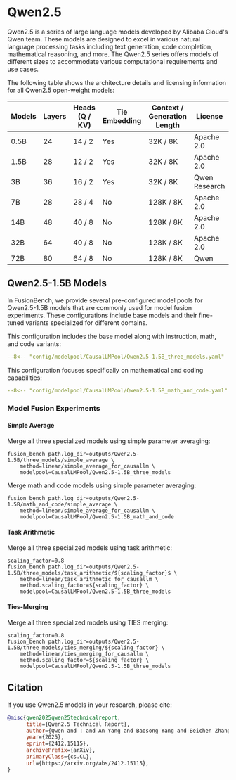 # Qwen2.5

Qwen2.5 is a series of large language models developed by Alibaba Cloud's Qwen team. These models are designed to excel in various natural language processing tasks including text generation, code completion, mathematical reasoning, and more. The Qwen2.5 series offers models of different sizes to accommodate various computational requirements and use cases.

The following table shows the architecture details and licensing information for all Qwen2.5 open-weight models:

| Models | Layers | Heads (Q / KV) | Tie Embedding | Context / Generation Length | License       |
| ------ | ------ | -------------- | ------------- | --------------------------- | ------------- |
| 0.5B   | 24     | 14 / 2         | Yes           | 32K / 8K                    | Apache 2.0    |
| 1.5B   | 28     | 12 / 2         | Yes           | 32K / 8K                    | Apache 2.0    |
| 3B     | 36     | 16 / 2         | Yes           | 32K / 8K                    | Qwen Research |
| 7B     | 28     | 28 / 4         | No            | 128K / 8K                   | Apache 2.0    |
| 14B    | 48     | 40 / 8         | No            | 128K / 8K                   | Apache 2.0    |
| 32B    | 64     | 40 / 8         | No            | 128K / 8K                   | Apache 2.0    |
| 72B    | 80     | 64 / 8         | No            | 128K / 8K                   | Qwen          |

## Qwen2.5-1.5B Models

In FusionBench, we provide several pre-configured model pools for Qwen2.5-1.5B models that are commonly used for model fusion experiments. 
These configurations include base models and their fine-tuned variants specialized for different domains.

This configuration includes the base model along with instruction, math, and code variants:

```yaml title="config/modelpool/CausalLMPool/Qwen2.5-1.5B_three_models.yaml"
--8<-- "config/modelpool/CausalLMPool/Qwen2.5-1.5B_three_models.yaml"
```

This configuration focuses specifically on mathematical and coding capabilities:

```yaml title="config/modelpool/CausalLMPool/Qwen2.5-1.5B_math_and_code.yaml"
--8<-- "config/modelpool/CausalLMPool/Qwen2.5-1.5B_math_and_code.yaml"
```

### Model Fusion Experiments

#### Simple Average

Merge all three specialized models using simple parameter averaging:

```shell
fusion_bench path.log_dir=outputs/Qwen2.5-1.5B/three_models/simple_average \
    method=linear/simple_average_for_causallm \
    modelpool=CausalLMPool/Qwen2.5-1.5B_three_models
```

Merge math and code models using simple parameter averaging:

```shell
fusion_bench path.log_dir=outputs/Qwen2.5-1.5B/math_and_code/simple_average \
    method=linear/simple_average_for_causallm \
    modelpool=CausalLMPool/Qwen2.5-1.5B_math_and_code
```

#### Task Arithmetic

Merge all three specialized models using task arithmetic:

```shell
scaling_factor=0.8
fusion_bench path.log_dir=outputs/Qwen2.5-1.5B/three_models/task_arithmetic/${scaling_factor}$ \
    method=linear/task_arithmetic_for_causallm \
    method.scaling_factor=${scaling_factor} \
    modelpool=CausalLMPool/Qwen2.5-1.5B_three_models
```

#### Ties-Merging

Merge all three specialized models using TIES merging:

```shell
scaling_factor=0.8
fusion_bench path.log_dir=outputs/Qwen2.5-1.5B/three_models/ties_merging/${scaling_factor} \
    method=linear/ties_merging_for_causallm \
    method.scaling_factor=${scaling_factor} \
    modelpool=CausalLMPool/Qwen2.5-1.5B_three_models
```

## Citation

If you use Qwen2.5 models in your research, please cite:

```bibtex
@misc{qwen2025qwen25technicalreport,
      title={Qwen2.5 Technical Report}, 
      author={Qwen and : and An Yang and Baosong Yang and Beichen Zhang and Binyuan Hui and Bo Zheng and Bowen Yu and Chengyuan Li and Dayiheng Liu and Fei Huang and Haoran Wei and Huan Lin and Jian Yang and Jianhong Tu and Jianwei Zhang and Jianxin Yang and Jiaxi Yang and Jingren Zhou and Junyang Lin and Kai Dang and Keming Lu and Keqin Bao and Kexin Yang and Le Yu and Mei Li and Mingfeng Xue and Pei Zhang and Qin Zhu and Rui Men and Runji Lin and Tianhao Li and Tianyi Tang and Tingyu Xia and Xingzhang Ren and Xuancheng Ren and Yang Fan and Yang Su and Yichang Zhang and Yu Wan and Yuqiong Liu and Zeyu Cui and Zhenru Zhang and Zihan Qiu},
      year={2025},
      eprint={2412.15115},
      archivePrefix={arXiv},
      primaryClass={cs.CL},
      url={https://arxiv.org/abs/2412.15115}, 
}
```
